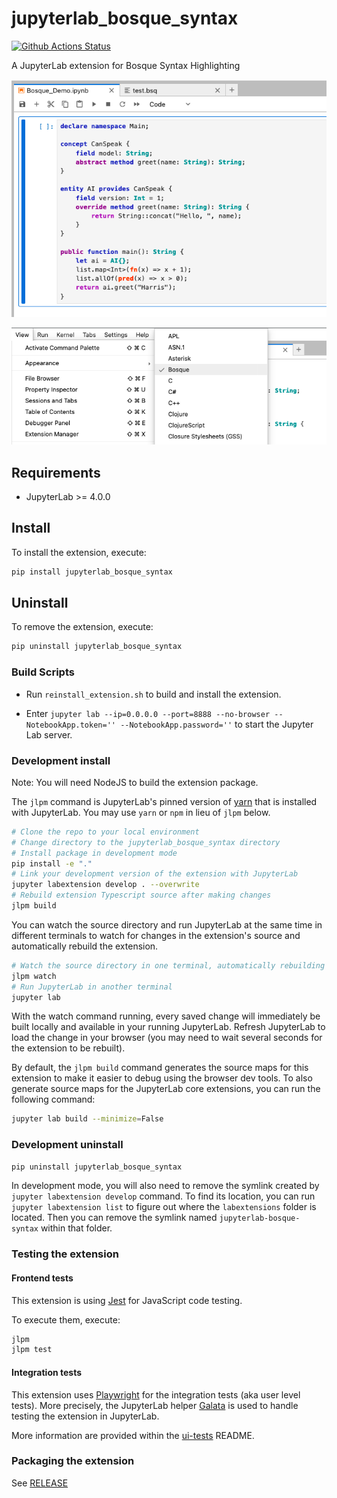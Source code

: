 # jupyterlab_bosque_syntax

[![Github Actions Status](https://github.com/brakmic/jupyterlab-bosque-syntax/workflows/Build/badge.svg)](https://github.com/brakmic/jupyterlab-bosque-syntax/actions/workflows/build.yml)

A JupyterLab extension for Bosque Syntax Highlighting

![syntax_colorization](./assets/syntax_colorization.png)

![language_option_menu](./assets/language_option_menu.png)

## Requirements

- JupyterLab >= 4.0.0

## Install

To install the extension, execute:

```bash
pip install jupyterlab_bosque_syntax
```

## Uninstall

To remove the extension, execute:

```bash
pip uninstall jupyterlab_bosque_syntax
```


### Build Scripts

* Run `reinstall_extension.sh` to build and install the extension.

* Enter `jupyter lab --ip=0.0.0.0 --port=8888 --no-browser --NotebookApp.token='' --NotebookApp.password=''` to start the Jupyter Lab server.

### Development install

Note: You will need NodeJS to build the extension package.

The `jlpm` command is JupyterLab's pinned version of
[yarn](https://yarnpkg.com/) that is installed with JupyterLab. You may use
`yarn` or `npm` in lieu of `jlpm` below.

```bash
# Clone the repo to your local environment
# Change directory to the jupyterlab_bosque_syntax directory
# Install package in development mode
pip install -e "."
# Link your development version of the extension with JupyterLab
jupyter labextension develop . --overwrite
# Rebuild extension Typescript source after making changes
jlpm build
```

You can watch the source directory and run JupyterLab at the same time in different terminals to watch for changes in the extension's source and automatically rebuild the extension.

```bash
# Watch the source directory in one terminal, automatically rebuilding when needed
jlpm watch
# Run JupyterLab in another terminal
jupyter lab
```

With the watch command running, every saved change will immediately be built locally and available in your running JupyterLab. Refresh JupyterLab to load the change in your browser (you may need to wait several seconds for the extension to be rebuilt).

By default, the `jlpm build` command generates the source maps for this extension to make it easier to debug using the browser dev tools. To also generate source maps for the JupyterLab core extensions, you can run the following command:

```bash
jupyter lab build --minimize=False
```

### Development uninstall

```bash
pip uninstall jupyterlab_bosque_syntax
```

In development mode, you will also need to remove the symlink created by `jupyter labextension develop`
command. To find its location, you can run `jupyter labextension list` to figure out where the `labextensions`
folder is located. Then you can remove the symlink named `jupyterlab-bosque-syntax` within that folder.

### Testing the extension

#### Frontend tests

This extension is using [Jest](https://jestjs.io/) for JavaScript code testing.

To execute them, execute:

```sh
jlpm
jlpm test
```

#### Integration tests

This extension uses [Playwright](https://playwright.dev/docs/intro) for the integration tests (aka user level tests).
More precisely, the JupyterLab helper [Galata](https://github.com/jupyterlab/jupyterlab/tree/master/galata) is used to handle testing the extension in JupyterLab.

More information are provided within the [ui-tests](./ui-tests/README.md) README.

### Packaging the extension

See [RELEASE](RELEASE.md)


